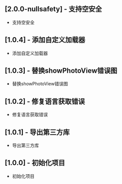 ## [2.0.0-nullsafety] - 支持空安全

* 支持空安全

## [1.0.4] - 添加自定义加载器

* 添加自定义加载器

## [1.0.3] - 替换showPhotoView错误图

* 替换showPhotoView错误图

## [1.0.2] - 修复语言获取错误

* 修复语言获取错误
## [1.0.1] - 导出第三方库

* 导出第三方库
## [1.0.0] - 初始化项目

* 初始化项目